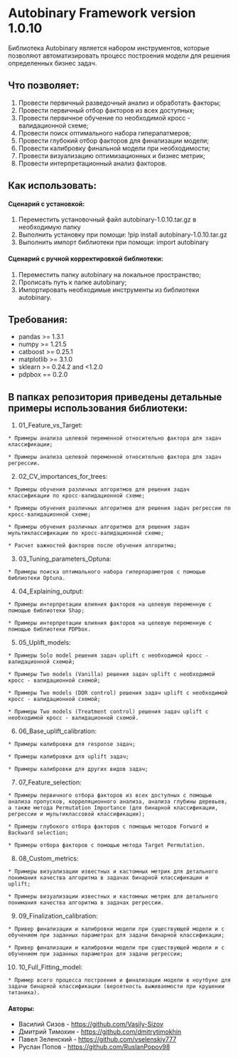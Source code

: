 # Autobinary Framework version 1.0.10

Библиотека Autobinary является набором инструментов, которые позволяют автоматизировать процесс построения модели для решения определенных бизнес задач.

## Что позволяет:

  1. Провести первичный разведочный анализ и обработать факторы;
  2. Провести первичный отбор факторов из всех доступных;
  3. Провести первичное обучение по необходимой кросс - валидационной схеме;
  4. Провести поиск оптимального набора гиперапатмеров;
  5. Провести глубокий отбор факторов для финализации модели;
  6. Провести калибровку финальной модели при необходимости;
  7. Провести визуализацию оптимизационных и бизнес метрик;
  8. Провести интерпретационный анализ факторов.

## Как использовать:

#### Сценарий с установкой:
  1. Переместить установочный файл autobinary-1.0.10.tar.gz в необходимую папку
  2. Выполнить установку при помощи: !pip install autobinary-1.0.10.tar.gz
  3. Выполнить импорт библиотеки при помощи: import autobinary


#### Сценарий с ручной корректировкой библиотеки:
  1. Переместить папку autobinary на локальное пространство;
  2. Прописать путь к папке autobinary;
  3. Импортировать необходимые инструменты из библиотеки autobinary.

## Требования:

  * pandas >= 1.3.1
  * numpy >= 1.21.5 
  * catboost >= 0.25.1
  * matplotlib >= 3.1.0
  * sklearn >= 0.24.2 and <1.2.0
  * pdpbox == 0.2.0

## В папках репозитория приведены детальные примеры использования библиотеки:

  1. 01_Feature_vs_Target:

    * Примеры анализа целевой переменной относительно фактора для задач классификации;

    * Примеры анализа целевой переменной относительно фактора для задач регрессии.

  2. 02_CV_importances_for_trees:

    * Примеры обучения различных алгоритмов для решения задач классификации по кросс-валидационной схеме;
    
    * Примеры обучения различных алгоритмов для решения задач регрессии по кросс-валидационной схеме;
    
    * Примеры обучения различных алгоритмов для решения задач мультиклассификации по кросс-валидационной схеме;

    * Расчет важностей факторов после обучения алгоритма;

  3. 03_Tuning_parameters_Optuna:

    * Примеры поиска оптимального набора гиперпараметров с помощью библиотеки Optuna.
    
  4. 04_Explaining_output:
  
    * Примеры интерпретации влияния факторов на целевую переменную с помощью библиотеки Shap;
    
    * Примеры интерпретации влияния факторов на целевую переменную с помощью библиотеки PDPbox.
    
  5. 05_Uplift_models:
  
    * Примеры Solo model решения задач uplift с необходимой кросс - валидационной схемой;
    
    * Примеры Two models (Vanilla) решения задач uplift с необходимой кросс - валидационной схемой;
    
    * Примеры Two models (DDR control) решения задач uplift с необходимой кросс - валидационной схемой;
    
    * Примеры Two models (Treatment control) решения задач uplift с необходимой кросс - валидационной схемой.
    
  6. 06_Base_uplift_calibration:
  
    * Примеры калибровки для response задач;
    
    * Примеры калибровки для uplift задач;
    
    * Примеры калибровки для других видов задач;

  7. 07_Feature_selection:

    * Примеры первичного отбора факторов из всех доступных с помощью анализа пропусков, корреляционного анализа, анализа глубины деревьев, а также метода Permutation Importance (для бинарной классификации, регрессии и мультиклассовой классификации);
    
    * Примеры глубокого отбора факторов с помощью методов Forward и Backward selection;

    * Примеры отбора факторов с помощью метода Target Permutation.

  8. 08_Custom_metrics:

    * Примеры визуализации известных и кастомных метрик для детального понимания качества алгоритма в задачах бинарной классификации и uplift;

    * Примеры визуализации известных и кастомных метрик для детального понимания качества алгоритма в задачах регрессии.

  9. 09_Finalization_calibration:

    * Привер финализации и калибровки модели при существующей модели и с обучением при заданных параметрах для задачи бинарной классификации;
    
    * Привер финализации и калибровки модели при существующей модели и с обучением при заданных параметрах для задачи регрессии;

  10. 10_Full_Fitting_model:

    * Пример всего процесса построения и финализации модели в ноутбуке для задачи бинарной классификации (вероятность выживаемости при крушении титаника).


#### Авторы:
* Василий Сизов - https://github.com/Vasily-Sizov
* Дмитрий Тимохин - https://github.com/dmitrytimokhin
* Павел Зеленский - https://github.com/vselenskiy777
* Руслан Попов - https://github.com/RuslanPopov98
